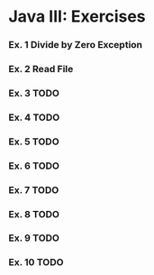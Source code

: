 # Java III: Exercises

### Ex. 1 Divide by Zero Exception


### Ex. 2 Read File

### Ex. 3 TODO

### Ex. 4 TODO

### Ex. 5 TODO

### Ex. 6 TODO

### Ex. 7 TODO

### Ex. 8 TODO

### Ex. 9 TODO

### Ex. 10 TODO